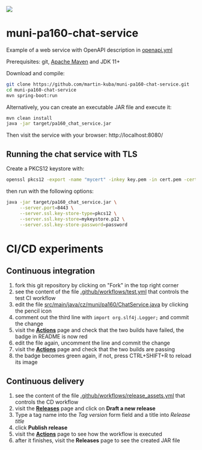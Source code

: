 ![](../../workflows/test%20build/badge.svg)

# muni-pa160-chat-service
Example of a web service with OpenAPI description in [openapi.yml](src/main/resources/static/openapi.yml)

Prerequisites: git, [Apache Maven](https://maven.apache.org/) and JDK 11+ 

Download and compile:
```bash
git clone https://github.com/martin-kuba/muni-pa160-chat-service.git
cd muni-pa160-chat-service
mvn spring-boot:run
```
Alternatively, you can create an executable JAR file and execute it:
```bash
mvn clean install
java -jar target/pa160_chat_service.jar
```
Then visit the service with your browser: http://localhost:8080/

## Running the chat service with TLS

Create a PKCS12 keystore with:
```bash
openssl pkcs12 -export -name "mycert" -inkey key.pem -in cert.pem -certfile chain.pem -out mykeystore.p12
```
then run with the following options:
```bash
java -jar target/pa160_chat_service.jar \
     --server.port=8443 \
     --server.ssl.key-store-type=pkcs12 \
     --server.ssl.key-store=mykeystore.p12 \
     --server.ssl.key-store-password=password
```
# CI/CD experiments
## Continuous integration
1. fork this git repository by clicking on "Fork" in the top right corner
1. see the content of the file [.github/workflows/test.yml](.github/workflows/test.yml) that controls the test CI workflow
1. edit the file [src/main/java/cz/muni/pa160/ChatService.java](src/main/java/cz/muni/pa160/ChatService.java) by clicking the pencil icon
1. comment out the third line with `import org.slf4j.Logger;` and commit the change
1. visit the **[Actions](../../actions)** page and check that the two builds have failed, the badge in README is now red
1. edit the file again, uncomment the line and commit the change
1. visit the **[Actions](../../actions)** page and check that the two builds are passing
1. the badge becomes green again, if not, press CTRL+SHIFT+R to reload its image
## Continuous delivery
1. see the content of the file [.github/workflows/release_assets.yml](.github/workflows/release_assets.yml) that controls the CD workflow
1. visit the **[Releases](../../releases)** page and click on **Draft a new release**
1. Type a tag name into the *Tag version* form field and a title into *Release title*
1. click **Publish release**
1. visit the **[Actions](../../actions)** page to see how the workflow is executed
1. after it finishes, visit the **Releases** page to see the created JAR file 